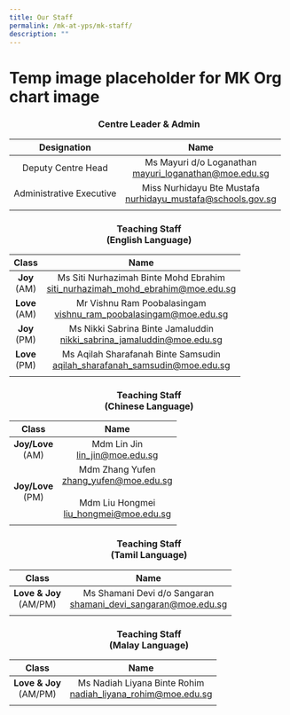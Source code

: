 ```yaml
---
title: Our Staff
permalink: /mk-at-yps/mk-staff/
description: ""
---
```

# Temp image placeholder for MK Org chart image

### **<center>Centre Leader &amp; Admin</center>**

| Designation | Name |
| :--------: | :--------: |
| Deputy Centre Head | Ms Mayuri d/o Loganathan<br>[mayuri_loganathan@moe.edu.sg](mailto:mayuri_loganathan@moe.edu.sg) |
| Administrative Executive | Miss Nurhidayu Bte Mustafa<br>[nurhidayu_mustafa@schools.gov.sg](mailto:nurhidayu_mustafa@schools.gov.sg) |
| | |

### **<center>Teaching Staff<br>(English Language)</center>**

| Class | Name |
| :--------: | :--------: |
| **Joy**<br>(AM) | Ms Siti Nurhazimah Binte Mohd Ebrahim<br>[siti_nurhazimah_mohd_ebrahim@moe.edu.sg](mailto:siti_nurhazimah_mohd_ebrahim@moe.edu.sg) |
| **Love**<br>(AM) | Mr Vishnu Ram Poobalasingam<br>[vishnu_ram_poobalasingam@moe.edu.sg](mailto:vishnu_ram_poobalasingam@moe.edu.sg) |
| **Joy**<br>(PM) | Ms Nikki Sabrina Binte Jamaluddin<br>[nikki_sabrina_jamaluddin@moe.edu.sg](mailto:nikki_sabrina_jamaluddin@moe.edu.sg) |
| **Love**<br>(PM) | Ms Aqilah Sharafanah Binte Samsudin<br>[aqilah_sharafanah_samsudin@moe.edu.sg](mailto:aqilah_sharafanah_samsudin@moe.edu.sg) |
| | |

### **<center>Teaching Staff<br>(Chinese Language)</center>**

| Class | Name |
| :--------: | :--------: |
| **Joy/Love**<br>(AM) | Mdm Lin Jin<br>[lin_jin@moe.edu.sg](mailto:lin_jin@moe.edu.sg) |
| **Joy/Love**<br>(PM) | Mdm Zhang Yufen<br>[zhang_yufen@moe.edu.sg](mailto:zhang_yufen@moe.edu.sg)<br><br>Mdm Liu Hongmei<br>[liu_hongmei@moe.edu.sg](mailto:liu_hongmei@moe.edu.sg) |
| | |

### **<center>Teaching Staff<br>(Tamil Language)</center>**

| Class | Name |
| :--------: | :--------: |
| **Love &amp; Joy**<br>(AM/PM) | Ms Shamani Devi d/o Sangaran<br>[shamani_devi_sangaran@moe.edu.sg](mailto:shamani_devi_sangaran@moe.edu.sg) |
| | |

### **<center>Teaching Staff<br>(Malay Language)</center>**

| Class | Name |
| :--------: | :--------: |
| **Love &amp; Joy**<br>(AM/PM) | Ms Nadiah Liyana Binte Rohim<br>[nadiah_liyana_rohim@moe.edu.sg](mailto:nadiah_liyana_rohim@moe.edu.sg) |
| | |